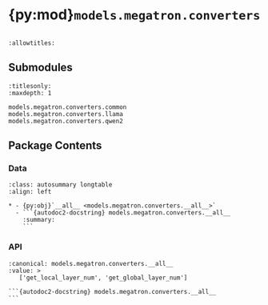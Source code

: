# {py:mod}`models.megatron.converters`

```{py:module} models.megatron.converters
```

```{autodoc2-docstring} models.megatron.converters
:allowtitles:
```

## Submodules

```{toctree}
:titlesonly:
:maxdepth: 1

models.megatron.converters.common
models.megatron.converters.llama
models.megatron.converters.qwen2
```

## Package Contents

### Data

````{list-table}
:class: autosummary longtable
:align: left

* - {py:obj}`__all__ <models.megatron.converters.__all__>`
  - ```{autodoc2-docstring} models.megatron.converters.__all__
    :summary:
    ```
````

### API

````{py:data} __all__
:canonical: models.megatron.converters.__all__
:value: >
   ['get_local_layer_num', 'get_global_layer_num']

```{autodoc2-docstring} models.megatron.converters.__all__
```

````
